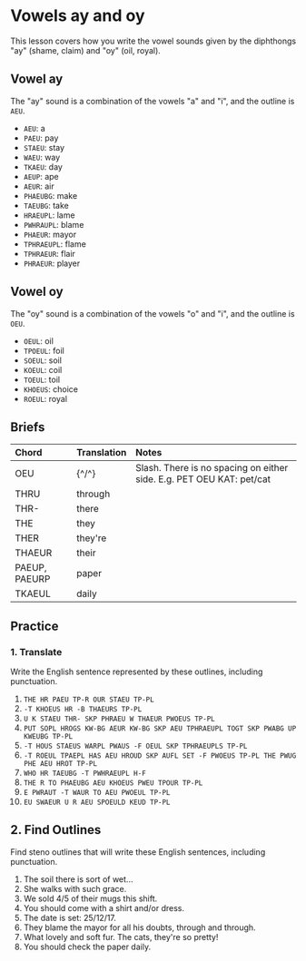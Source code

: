 # Vowels ay and oy

This lesson covers how you write the vowel sounds given by the diphthongs "ay" \(shame, claim\) and "oy" \(oil, royal\).

## Vowel ay

The "ay" sound is a combination of the vowels "a" and "i", and the outline is `AEU`.

<Steno-Display labels="all" stroke="AEU" />

* `AEU`: a
* `PAEU`: pay
* `STAEU`: stay
* `WAEU`: way
* `TKAEU`: day
* `AEUP`: ape
* `AEUR`: air
* `PHAEUBG`: make
* `TAEUBG`: take
* `HRAEUPL`: lame
* `PWHRAUPL`: blame
* `PHAEUR`: mayor
* `TPHRAEUPL`: flame
* `TPHRAEUR`: flair
* `PHRAEUR`: player

## Vowel oy

The "oy" sound is a combination of the vowels "o" and "i", and the outline is `OEU`.

* `OEUL`: oil
* `TPOEUL`: foil
* `SOEUL`: soil
* `KOEUL`: coil
* `TOEUL`: toil
* `KHOEUS`: choice
* `ROEUL`: royal

## Briefs

| Chord         | Translation | Notes                                                                |
|:--------------|:------------|:---------------------------------------------------------------------|
| OEU           | {^/^}       | Slash. There is no spacing on either side. E.g. PET OEU KAT: pet/cat |
| THRU          | through     |                                                                      |
| THR-          | there       |                                                                      |
| THE           | they        |                                                                      |
| THER          | they're     |                                                                      |
| THAEUR        | their       |                                                                      |
| PAEUP, PAEURP | paper       |                                                                      |
| TKAEUL        | daily       |                                                                      |

## Practice

### 1. Translate

Write the English sentence represented by these outlines, including punctuation.

1. `THE HR PAEU TP-R OUR STAEU TP-PL`
2. `-T KHOEUS HR -B THAEURS TP-PL`
3. `U K STAEU THR- SKP PHRAEU W THAEUR PWOEUS TP-PL`
4. `PUT SOPL HROGS KW-BG AEUR KW-BG SKP AEU TPHRAEUPL TOGT SKP PWABG UP KWEUBG TP-PL`
5. `-T HOUS STAEUS WARPL PWAUS -F OEUL SKP TPHRAEUPLS TP-PL`
6. `-T ROEUL TPAEPL HAS AEU HROUD SKP AUFL SET -F PWOEUS TP-PL THE PWUG PHE AEU HROT TP-PL`
7. `WHO HR TAEUBG -T PWHRAEUPL H-F`
8. `THE R TO PHAEUBG AEU KHOEUS PWEU TPOUR TP-PL`
9. `E PWRAUT -T WAUR TO AEU PWOEUL TP-PL`
10. `EU SWAEUR U R AEU SPOEULD KEUD TP-PL`

## 2. Find Outlines

Find steno outlines that will write these English sentences, including punctuation.

1. The soil there is sort of wet...
2. She walks with such grace.
3. We sold 4/5 of their mugs this shift.
4. You should come with a shirt and/or dress.
5. The date is set: 25/12/17.
6. They blame the mayor for all his doubts, through and through.
7. What lovely and soft fur. The cats, they're so pretty!
8. You should check the paper daily.
